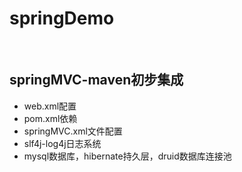 # springDemo
 
## springMVC-maven初步集成
- web.xml配置
- pom.xml依赖
- springMVC.xml文件配置
- slf4j-log4j日志系统
- mysql数据库，hibernate持久层，druid数据库连接池


